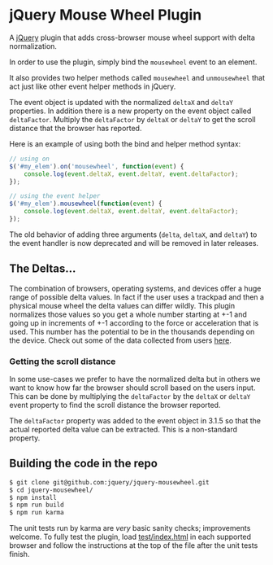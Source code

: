 # jQuery Mouse Wheel Plugin


A [jQuery](http://jquery.com/) plugin that adds cross-browser mouse wheel support with delta normalization.

In order to use the plugin, simply bind the `mousewheel` event to an element.

It also provides two helper methods called `mousewheel` and `unmousewheel`
that act just like other event helper methods in jQuery.

The event object is updated with the normalized `deltaX` and `deltaY` properties.
In addition there is a new property on the event object called `deltaFactor`. Multiply
the `deltaFactor` by `deltaX` or `deltaY` to get the scroll distance that the browser
has reported.

Here is an example of using both the bind and helper method syntax:

```js
// using on
$('#my_elem').on('mousewheel', function(event) {
    console.log(event.deltaX, event.deltaY, event.deltaFactor);
});

// using the event helper
$('#my_elem').mousewheel(function(event) {
    console.log(event.deltaX, event.deltaY, event.deltaFactor);
});
```

The old behavior of adding three arguments (`delta`, `deltaX`, and `deltaY`) to the
event handler is now deprecated and will be removed in later releases.


## The Deltas...

The combination of browsers, operating systems, and devices offer a huge range of possible delta values. In fact if the user
uses a trackpad and then a physical mouse wheel the delta values can differ wildly. This plugin normalizes those
values so you get a whole number starting at +-1 and going up in increments of +-1 according to the force or
acceleration that is used. This number has the potential to be in the thousands depending on the device.
Check out some of the data collected from users [here](http://mousewheeldatacollector.herokuapp.com/).

### Getting the scroll distance

In some use-cases we prefer to have the normalized delta but in others we want to know how far the browser should
scroll based on the users input. This can be done by multiplying the `deltaFactor` by the `deltaX` or `deltaY`
event property to find the scroll distance the browser reported.

The `deltaFactor` property was added to the event object in 3.1.5 so that the actual reported delta value can be
extracted. This is a non-standard property.

## Building the code in the repo

```sh
$ git clone git@github.com:jquery/jquery-mousewheel.git
$ cd jquery-mousewheel/
$ npm install
$ npm run build
$ npm run karma
```

The unit tests run by karma are _very_ basic sanity checks; improvements welcome.
To fully test the plugin, load [test/index.html](test/index.html) in each supported
browser and follow the instructions at the top of the file after the unit tests finish.
